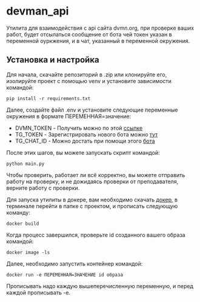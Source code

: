 # devman_api
Утилита для взаимодействия с api сайта dvmn.org, при проверке ваших работ, будет отсылаться сообщение от бота чей токен указан в переменной оуркжения, и в чат, указанный в переменной окружения.

## Установка и настройка
Для начала, скачайте репозиторий в .zip или клонируйте его, изолируйте проект с помощью venv и установите зависимости командой:

```
pip install -r requirements.txt
```

Далее, создайте файл .env и установите следующие переменные окружения в формате ПЕРЕМЕННАЯ=значение:

* DVMN_TOKEN - Получить можно по этой [ссылке](https://dvmn.org/api/docs/)
* TG_TOKEN - Зарегистрировать нового бота можно [тут](https://telegram.me/BotFather)
* TG_CHAT_ID - Можно достать при помощи этого [бота](https://telegram.me/userinfobot)
 
После этих шагов, вы можете запускать скрипт командой:

```
python main.py
```

Чтобы проверить, работает ли всё корректно, вы можете отправить работу на проверку, и не дожидаясь проверки от преподавателя, верните работу с проверки.

Для запуска утилиты в докере, вам необходимо скачать [докер](https://docs.docker.com/get-docker/), в терминале перейти в папке с проектом, и прописать следующую команду:

```
docker build
```

Когда процесс завершился, проверьте id созданного вашего образа командой:

```
docker image -ls
```

Далее, необходимо запустить контейнер командой:

```
docker run -e ПЕРЕМЕННАЯ=ЗНАЧЕНИЕ id образа
```

Прописывать надо каждую вышеперечисленную переменную, и перед каждой прописывать -e.
